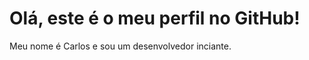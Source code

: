 
<!DOCTYPE html>
<html>

<body>
    <h1>Olá, este é o meu perfil no GitHub!</h1>
    <p>Meu nome é Carlos e sou um desenvolvedor inciante.</p>
</body>
</html>
